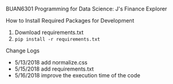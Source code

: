BUAN6301 Programming for Data Science: J's Finance Explorer

How to Install Required Packages for Development
1. Download requirements.txt
2. `pip install -r requirements.txt`

Change Logs
- 5/13/2018 add normalize.css
- 5/15/2018 add requirements.txt
- 5/16/2018 improve the execution time of the code
